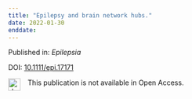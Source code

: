 ```yaml
---
title: "Epilepsy and brain network hubs."
date: 2022-01-30
enddate:
---
```


Published in: *Epilepsia*

DOI: [10.1111/epi.17171](https://doi.org/10.1111/epi.17171)

<img src=https://upload.wikimedia.org/wikipedia/commons/thumb/0/0e/Closed_Access_logo_transparent.svg/1200px-Closed_Access_logo_transparent.svg.png alt="drawing" width="25" align="left"/> &nbsp;&nbsp;&nbsp;This publication is not available in Open Access.


